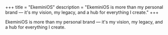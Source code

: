 +++
title = "EkeminiOS"
description = "EkeminiOS is more than my personal brand — it's my vision, my legacy, and a hub for everything I create."
+++

EkeminiOS is more than my personal brand — it's my vision, my legacy, and a hub for everything I create.